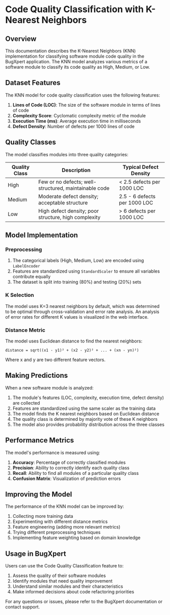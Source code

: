 # Code Quality Classification with K-Nearest Neighbors

## Overview

This documentation describes the K-Nearest Neighbors (KNN) implementation for classifying software module code quality in the BugXpert application. The KNN model analyzes various metrics of a software module to classify its code quality as High, Medium, or Low.

## Dataset Features

The KNN model for code quality classification uses the following features:

1. **Lines of Code (LOC)**: The size of the software module in terms of lines of code
2. **Complexity Score**: Cyclomatic complexity metric of the module
3. **Execution Time (ms)**: Average execution time in milliseconds
4. **Defect Density**: Number of defects per 1000 lines of code

## Quality Classes

The model classifies modules into three quality categories:

| Quality Class | Description | Typical Defect Density |
|---------------|-------------|------------------------|
| High | Few or no defects; well-structured, maintainable code | < 2.5 defects per 1000 LOC |
| Medium | Moderate defect density; acceptable structure | 2.5 - 6 defects per 1000 LOC |
| Low | High defect density; poor structure, high complexity | > 6 defects per 1000 LOC |

## Model Implementation

### Preprocessing

1. The categorical labels (High, Medium, Low) are encoded using `LabelEncoder`
2. Features are standardized using `StandardScaler` to ensure all variables contribute equally
3. The dataset is split into training (80%) and testing (20%) sets

### K Selection

The model uses K=3 nearest neighbors by default, which was determined to be optimal through cross-validation and error rate analysis. An analysis of error rates for different K values is visualized in the web interface.

### Distance Metric

The model uses Euclidean distance to find the nearest neighbors:

```
distance = sqrt((x1 - y1)² + (x2 - y2)² + ... + (xn - yn)²)
```

Where x and y are two different feature vectors.

## Making Predictions

When a new software module is analyzed:

1. The module's features (LOC, complexity, execution time, defect density) are collected
2. Features are standardized using the same scaler as the training data
3. The model finds the K nearest neighbors based on Euclidean distance
4. The quality class is determined by majority vote of these K neighbors
5. The model also provides probability distribution across the three classes

## Performance Metrics

The model's performance is measured using:

1. **Accuracy**: Percentage of correctly classified modules
2. **Precision**: Ability to correctly identify each quality class
3. **Recall**: Ability to find all modules of a particular quality class
4. **Confusion Matrix**: Visualization of prediction errors

## Improving the Model

The performance of the KNN model can be improved by:

1. Collecting more training data 
2. Experimenting with different distance metrics
3. Feature engineering (adding more relevant metrics)
4. Trying different preprocessing techniques
5. Implementing feature weighting based on domain knowledge

## Usage in BugXpert

Users can use the Code Quality Classification feature to:

1. Assess the quality of their software modules
2. Identify modules that need quality improvement
3. Understand similar modules and their characteristics
4. Make informed decisions about code refactoring priorities

For any questions or issues, please refer to the BugXpert documentation or contact support. 